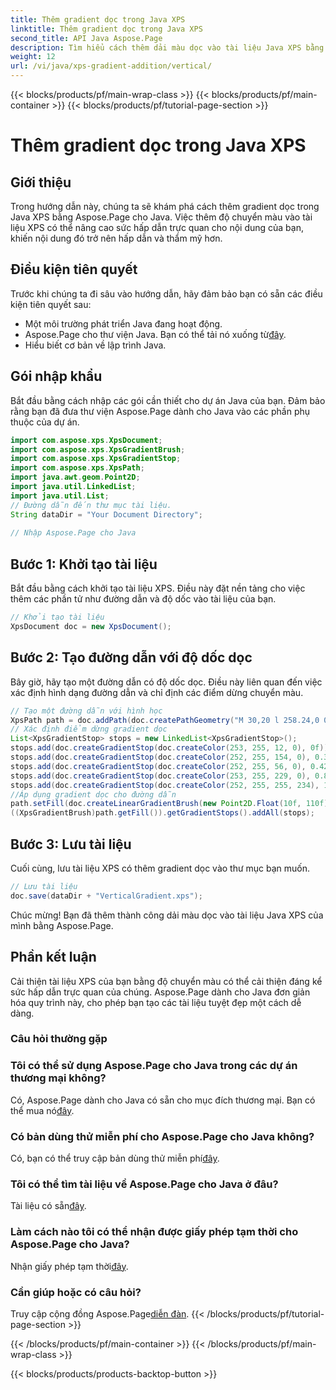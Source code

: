 ```yaml
---
title: Thêm gradient dọc trong Java XPS
linktitle: Thêm gradient dọc trong Java XPS
second_title: API Java Aspose.Page
description: Tìm hiểu cách thêm dải màu dọc vào tài liệu Java XPS bằng Aspose.Page. Tăng cường sự hấp dẫn thị giác một cách dễ dàng. Hướng dẫn từng bước bên trong.
weight: 12
url: /vi/java/xps-gradient-addition/vertical/
---
```


{{< blocks/products/pf/main-wrap-class >}}
{{< blocks/products/pf/main-container >}}
{{< blocks/products/pf/tutorial-page-section >}}

# Thêm gradient dọc trong Java XPS

## Giới thiệu
Trong hướng dẫn này, chúng ta sẽ khám phá cách thêm gradient dọc trong Java XPS bằng Aspose.Page cho Java. Việc thêm độ chuyển màu vào tài liệu XPS có thể nâng cao sức hấp dẫn trực quan cho nội dung của bạn, khiến nội dung đó trở nên hấp dẫn và thẩm mỹ hơn.
## Điều kiện tiên quyết
Trước khi chúng ta đi sâu vào hướng dẫn, hãy đảm bảo bạn có sẵn các điều kiện tiên quyết sau:
- Một môi trường phát triển Java đang hoạt động.
-  Aspose.Page cho thư viện Java. Bạn có thể tải nó xuống từ[đây](https://releases.aspose.com/page/java/).
- Hiểu biết cơ bản về lập trình Java.
## Gói nhập khẩu
Bắt đầu bằng cách nhập các gói cần thiết cho dự án Java của bạn. Đảm bảo rằng bạn đã đưa thư viện Aspose.Page dành cho Java vào các phần phụ thuộc của dự án.
```java
import com.aspose.xps.XpsDocument;
import com.aspose.xps.XpsGradientBrush;
import com.aspose.xps.XpsGradientStop;
import com.aspose.xps.XpsPath;
import java.awt.geom.Point2D;
import java.util.LinkedList;
import java.util.List;
// Đường dẫn đến thư mục tài liệu.
String dataDir = "Your Document Directory";
        
// Nhập Aspose.Page cho Java
```
## Bước 1: Khởi tạo tài liệu
Bắt đầu bằng cách khởi tạo tài liệu XPS. Điều này đặt nền tảng cho việc thêm các phần tử như đường dẫn và độ dốc vào tài liệu của bạn.
```java
// Khởi tạo tài liệu
XpsDocument doc = new XpsDocument();
```
## Bước 2: Tạo đường dẫn với độ dốc dọc
Bây giờ, hãy tạo một đường dẫn có độ dốc dọc. Điều này liên quan đến việc xác định hình dạng đường dẫn và chỉ định các điểm dừng chuyển màu.
```java
// Tạo một đường dẫn với hình học
XpsPath path = doc.addPath(doc.createPathGeometry("M 30,20 l 258.24,0 0,56.64 -258.24,0 Z"));
// Xác định điểm dừng gradient dọc
List<XpsGradientStop> stops = new LinkedList<XpsGradientStop>();
stops.add(doc.createGradientStop(doc.createColor(253, 255, 12, 0), 0f));
stops.add(doc.createGradientStop(doc.createColor(252, 255, 154, 0), 0.359375f));
stops.add(doc.createGradientStop(doc.createColor(252, 255, 56, 0), 0.424805f));
stops.add(doc.createGradientStop(doc.createColor(253, 255, 229, 0), 0.879883f));
stops.add(doc.createGradientStop(doc.createColor(252, 255, 255, 234), 1f));
//Áp dụng gradient dọc cho đường dẫn
path.setFill(doc.createLinearGradientBrush(new Point2D.Float(10f, 110f), new Point2D.Float(10f, 200f)));
((XpsGradientBrush)path.getFill()).getGradientStops().addAll(stops);
```
## Bước 3: Lưu tài liệu
Cuối cùng, lưu tài liệu XPS có thêm gradient dọc vào thư mục bạn muốn.
```java
// Lưu tài liệu
doc.save(dataDir + "VerticalGradient.xps");
```
Chúc mừng! Bạn đã thêm thành công dải màu dọc vào tài liệu Java XPS của mình bằng Aspose.Page.
## Phần kết luận
Cải thiện tài liệu XPS của bạn bằng độ chuyển màu có thể cải thiện đáng kể sức hấp dẫn trực quan của chúng. Aspose.Page dành cho Java đơn giản hóa quy trình này, cho phép bạn tạo các tài liệu tuyệt đẹp một cách dễ dàng.

### Câu hỏi thường gặp
### Tôi có thể sử dụng Aspose.Page cho Java trong các dự án thương mại không?
 Có, Aspose.Page dành cho Java có sẵn cho mục đích thương mại. Bạn có thể mua nó[đây](https://purchase.aspose.com/buy).
### Có bản dùng thử miễn phí cho Aspose.Page cho Java không?
 Có, bạn có thể truy cập bản dùng thử miễn phí[đây](https://releases.aspose.com/).
### Tôi có thể tìm tài liệu về Aspose.Page cho Java ở đâu?
 Tài liệu có sẵn[đây](https://reference.aspose.com/page/java/).
### Làm cách nào tôi có thể nhận được giấy phép tạm thời cho Aspose.Page cho Java?
 Nhận giấy phép tạm thời[đây](https://purchase.aspose.com/temporary-license/).
### Cần giúp hoặc có câu hỏi?
 Truy cập cộng đồng Aspose.Page[diễn đàn](https://forum.aspose.com/c/page/39).
{{< /blocks/products/pf/tutorial-page-section >}}

{{< /blocks/products/pf/main-container >}}
{{< /blocks/products/pf/main-wrap-class >}}

{{< blocks/products/products-backtop-button >}}
